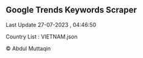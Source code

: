

## Google Trends Keywords Scraper 
 
Last Update 27-07-2023 , 04:46:50

Country List :
VIETNAM.json



© Abdul Muttaqin 
